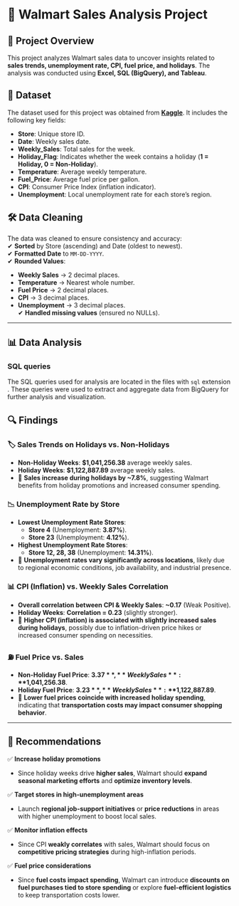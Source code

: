 # 🛒 Walmart Sales Analysis Project  

## 📌 Project Overview  
This project analyzes Walmart sales data to uncover insights related to **sales trends, unemployment rate, CPI, fuel price, and holidays**. The analysis was conducted using **Excel, SQL (BigQuery), and Tableau**.  

## 📂 Dataset  
The dataset used for this project was obtained from **[Kaggle](https://www.kaggle.com/datasets/mikhail1681/walmart-sales)**. It includes the following key fields:  
- **Store**: Unique store ID.  
- **Date**: Weekly sales date.  
- **Weekly_Sales**: Total sales for the week.  
- **Holiday_Flag**: Indicates whether the week contains a holiday (**1 = Holiday, 0 = Non-Holiday**).  
- **Temperature**: Average weekly temperature.  
- **Fuel_Price**: Average fuel price per gallon.  
- **CPI**: Consumer Price Index (inflation indicator).  
- **Unemployment**: Local unemployment rate for each store’s region.  

## 🛠 Data Cleaning  
The data was cleaned to ensure consistency and accuracy:  
✔ **Sorted** by Store (ascending) and Date (oldest to newest).  
✔ **Formatted Date** to `MM-DD-YYYY`.  
✔ **Rounded Values**:  
   - **Weekly Sales** → 2 decimal places.  
   - **Temperature** → Nearest whole number.  
   - **Fuel Price** → 2 decimal places.  
   - **CPI** → 3 decimal places.  
   - **Unemployment** → 3 decimal places.  
✔ **Handled missing values** (ensured no NULLs).  

---

## 📊 Data Analysis  

### SQL queries
The SQL queries used for analysis are located in the files with `sql` extension . These queries were used to extract and aggregate data from BigQuery for further analysis and visualization.

## 🔍 Findings  

### 🏷️ Sales Trends on Holidays vs. Non-Holidays  
- **Non-Holiday Weeks**: **$1,041,256.38** average weekly sales.  
- **Holiday Weeks**: **$1,122,887.89** average weekly sales.  
- 📌 **Sales increase during holidays by ~7.8%**, suggesting Walmart benefits from holiday promotions and increased consumer spending.  

### 📉 Unemployment Rate by Store  
- **Lowest Unemployment Rate Stores**:  
  - **Store 4** (Unemployment: **3.87%**).  
  - **Store 23** (Unemployment: **4.12%**).  
- **Highest Unemployment Rate Stores**:  
  - **Store 12, 28, 38** (Unemployment: **14.31%**).    
- 📌 **Unemployment rates vary significantly across locations**, likely due to regional economic conditions, job availability, and industrial presence.  

### 📊 CPI (Inflation) vs. Weekly Sales Correlation  
- **Overall correlation between CPI & Weekly Sales**: **~0.17** (Weak Positive).  
- **Holiday Weeks**: **Correlation = 0.23** (slightly stronger).  
- 📌 **Higher CPI (inflation) is associated with slightly increased sales during holidays**, possibly due to inflation-driven price hikes or increased consumer spending on necessities.  

### ⛽ Fuel Price vs. Sales  
- **Non-Holiday Fuel Price**: **$3.37**, **Weekly Sales**: **$1,041,256.38**.  
- **Holiday Fuel Price**: **$3.23**, **Weekly Sales**: **$1,122,887.89**.  
- 📌 **Lower fuel prices coincide with increased holiday spending**, indicating that **transportation costs may impact consumer shopping behavior**.  

---

## 📌 Recommendations  
✅ **Increase holiday promotions**  
   - Since holiday weeks drive **higher sales**, Walmart should **expand seasonal marketing efforts** and **optimize inventory levels**.  

✅ **Target stores in high-unemployment areas**  
   - Launch **regional job-support initiatives** or **price reductions** in areas with higher unemployment to boost local sales.  

✅ **Monitor inflation effects**  
   - Since CPI **weakly correlates** with sales, Walmart should focus on **competitive pricing strategies** during high-inflation periods.  

✅ **Fuel price considerations**  
   - Since **fuel costs impact spending**, Walmart can introduce **discounts on fuel purchases tied to store spending** or explore **fuel-efficient logistics** to keep transportation costs lower.  
